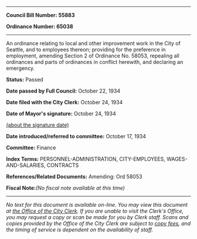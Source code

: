 

********

**Council Bill Number: 55883**
   
**Ordinance Number: 65038**
********

 An ordinance relating to local and other improvement work in the City of Seattle, and to employees thereon; providing for the preference in employment, amending Section 2 of Ordinance No. 58053, repealing all ordinances and parts of ordinances in conflict herewith, and declaring an emergency.

**Status:** Passed
   
**Date passed by Full Council:** October 22, 1934
   
**Date filed with the City Clerk:** October 24, 1934
   
**Date of Mayor's signature:** October 24, 1934
   
[(about the signature date)](/~public/approvaldate.htm)
   
   
   
**Date introduced/referred to committee:** October 17, 1934
   
**Committee:** Finance
   
   
**Index Terms:** PERSONNEL-ADMINISTRATION, CITY-EMPLOYEES, WAGES-AND-SALARIES, CONTRACTS

**References/Related Documents:** Amending: Ord 58053

**Fiscal Note:**_(No fiscal note available at this time)_
********

_No text for this document is available on-line. You may view this document at [the Office of the City Clerk](http://www.seattle.gov/leg/clerk/contactUs.htm). If you are unable to visit the Clerk's Office, you may request a copy or scan be made for you by Clerk staff. Scans and copies provided by the Office of the City Clerk are subject to [copy fees](http://clerk.seattle.gov/~public/clerkfees.htm), and the timing of service is dependent on the availability of staff._

